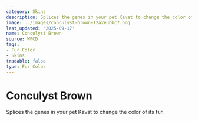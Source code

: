 ```yaml
---
category: Skins
description: Splices the genes in your pet Kavat to change the color of its fur.
image: ../images/conculyst-brown-12a2e3bbc7.png
last_updated: '2025-09-17'
name: Conculyst Brown
source: WFCD
tags:
- Fur Color
- Skins
tradable: false
type: Fur Color
---
```


# Conculyst Brown

Splices the genes in your pet Kavat to change the color of its fur.


